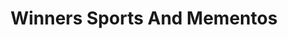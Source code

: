 ---
title: "Winners Sports And Mementos"
url: /bengaluru/winners-sports-and-mementos/
shop: sports
---